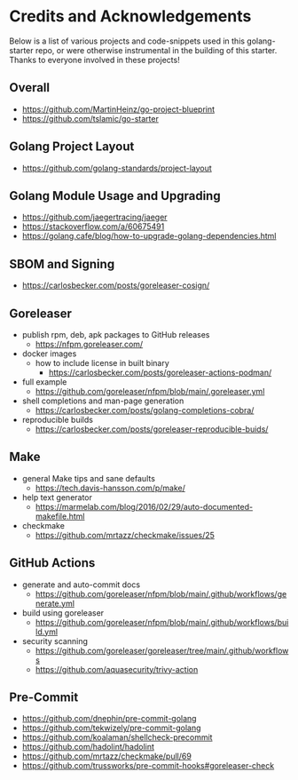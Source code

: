 # Credits and Acknowledgements

Below is a list of various projects and code-snippets used in this golang-starter repo, or were otherwise instrumental in the building of this starter. Thanks to everyone involved in these projects!

## Overall
- <https://github.com/MartinHeinz/go-project-blueprint>
- <https://github.com/tslamic/go-starter>

## Golang Project Layout
- <https://github.com/golang-standards/project-layout>

## Golang Module Usage and Upgrading
- <https://github.com/jaegertracing/jaeger>
- <https://stackoverflow.com/a/60675491>
- <https://golang.cafe/blog/how-to-upgrade-golang-dependencies.html>

## SBOM and Signing
- <https://carlosbecker.com/posts/goreleaser-cosign/>

## Goreleaser
- publish rpm, deb, apk packages to GitHub releases
    - <https://nfpm.goreleaser.com/>
- docker images
    - how to include license in built binary
        - <https://carlosbecker.com/posts/goreleaser-actions-podman/>
- full example
    - <https://github.com/goreleaser/nfpm/blob/main/.goreleaser.yml>
- shell completions and man-page generation
    - <https://carlosbecker.com/posts/golang-completions-cobra/>
- reproducible builds
    - <https://carlosbecker.com/posts/goreleaser-reproducible-buids/> 

## Make
- general Make tips and sane defaults
    - <https://tech.davis-hansson.com/p/make/>
- help text generator
    - <https://marmelab.com/blog/2016/02/29/auto-documented-makefile.html>
- checkmake
	- <https://github.com/mrtazz/checkmake/issues/25>

## GitHub Actions
- generate and auto-commit docs
    - <https://github.com/goreleaser/nfpm/blob/main/.github/workflows/generate.yml>
- build using goreleaser
    - <https://github.com/goreleaser/nfpm/blob/main/.github/workflows/build.yml>
- security scanning
    - <https://github.com/goreleaser/goreleaser/tree/main/.github/workflows>
	- <https://github.com/aquasecurity/trivy-action>

## Pre-Commit
- <https://github.com/dnephin/pre-commit-golang>
- <https://github.com/tekwizely/pre-commit-golang>
- <https://github.com/koalaman/shellcheck-precommit>
- <https://github.com/hadolint/hadolint>
- <https://github.com/mrtazz/checkmake/pull/69>
- <https://github.com/trussworks/pre-commit-hooks#goreleaser-check>
